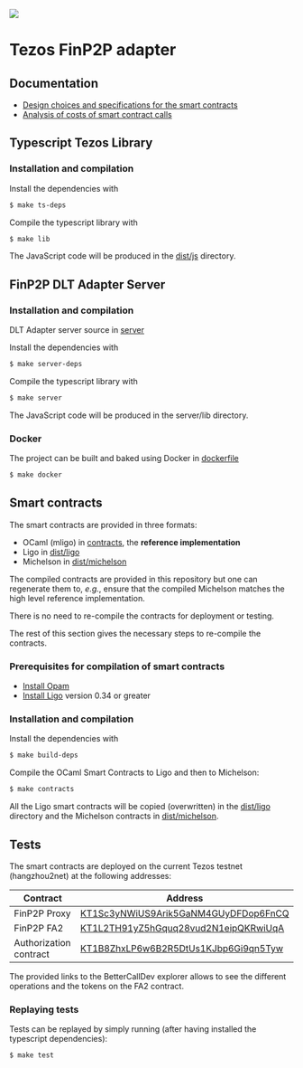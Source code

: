 ![](https://github.com/owneraio/finp2p-tezos-adapter/actions/workflows/test-ts-lib.yml/badge.svg)

# Tezos FinP2P adapter

## Documentation

- [Design choices and specifications for the smart contracts](specs/design.md)
- [Analysis of costs of smart contract calls](specs/cost_analysis.md)

## Typescript Tezos Library

### Installation and compilation

Install the dependencies with

```bash
$ make ts-deps
```

Compile the typescript library with

```bash
$ make lib
```

The JavaScript code will be produced in the [dist/js](dist/js) directory.

## FinP2P DLT Adapter Server

### Installation and compilation

DLT Adapter server source in [server](server)

Install the dependencies with

```bash
$ make server-deps
```

Compile the typescript library with

```bash
$ make server
```

The JavaScript code will be produced in the server/lib directory.

### Docker
The project can be built and baked using Docker in [dockerfile](build/Dockerfile)

```bash
$ make docker
```

## Smart contracts

The smart contracts are provided in three formats:

- OCaml (mligo) in [contracts](contracts), the **reference implementation**
- Ligo in [dist/ligo](dist/ligo)
- Michelson in [dist/michelson](dist/michelson)

The compiled contracts are provided in this repository but one can regenerate
them to, _e.g._, ensure that the compiled Michelson matches the high level
reference implementation.

There is no need to re-compile the contracts for deployment or testing.

The rest of this section gives the necessary steps to re-compile the contracts.

### Prerequisites for compilation of smart contracts

- [Install Opam](https://opam.ocaml.org/doc/Install.html)
- [Install Ligo](https://ligolang.org/docs/intro/installation) version 0.34 or greater

### Installation and compilation

Install the dependencies with

```bash
$ make build-deps
```

Compile the OCaml Smart Contracts to Ligo and then to Michelson:

```bash
$ make contracts
```

All the Ligo smart contracts will be copied (overwritten) in the
[dist/ligo](dist/ligo) directory and the Michelson contracts in
[dist/michelson](dist/michelson).

## Tests

The smart contracts are deployed on the current Tezos testnet (hangzhou2net) at
the following addresses:

Contract | Address
---|---
FinP2P Proxy | [KT1Sc3yNWiUS9Arik5GaNM4GUyDFDop6FnCQ](https://better-call.dev/hangzhou2net/KT1Sc3yNWiUS9Arik5GaNM4GUyDFDop6FnCQ)
FinP2P FA2 | [KT1L2TH91yZ5hGquq28vud2N1eipQKRwiUqA](https://better-call.dev/hangzhou2net/KT1L2TH91yZ5hGquq28vud2N1eipQKRwiUqA)
Authorization contract | [KT1B8ZhxLP6w6B2R5DtUs1KJbp6Gi9qn5Tyw](https://better-call.dev/hangzhou2net/KT1B8ZhxLP6w6B2R5DtUs1KJbp6Gi9qn5Tyw)

The provided links to the BetterCallDev explorer allows to see the different
operations and the tokens on the FA2 contract.

### Replaying tests

Tests can be replayed by simply running (after having installed the typescript
dependencies):

```bash
$ make test
```
